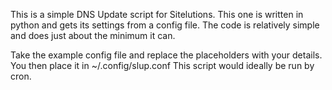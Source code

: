 This is a simple DNS Update script for Sitelutions. This one is written in python and gets its settings from a config file. The code is relatively simple and does just about the minimum it can.

Take the example config file and replace the placeholders with your details. You then place it in ~/.config/slup.conf This script would ideally be run by cron.